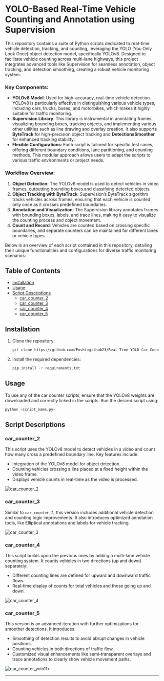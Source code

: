 # YOLO-Based Real-Time Vehicle Counting and Annotation using Supervision

This repository contains a suite of Python scripts dedicated to real-time vehicle detection, tracking, and counting, leveraging the YOLO (You Only Look Once) object detection model, specifically YOLOv8. Designed to facilitate vehicle counting across multi-lane highways, this project integrates advanced tools like Supervision for seamless annotation, object tracking, and detection smoothing, creating a robust vehicle monitoring system.

### Key Components:
- **YOLOv8 Model**: Used for high-accuracy, real-time vehicle detection. YOLOv8 is particularly effective in distinguishing various vehicle types, including cars, trucks, buses, and motorbikes, which makes it highly suitable for traffic monitoring.
- **Supervision Library**: This library is instrumental in annotating frames, visualizing bounding boxes, tracking objects, and implementing various other utilities such as line drawing and overlay creation. It also supports **ByteTrack** for high-precision object tracking and **DetectionsSmoother** for enhanced tracking stability.
- **Flexible Configurations**: Each script is tailored for specific test cases, offering different boundary conditions, lane partitioning, and counting methods. This modular approach allows users to adapt the scripts to various traffic environments or project needs.
  
### Workflow Overview:
1. **Object Detection**: The YOLOv8 model is used to detect vehicles in video frames, outputting bounding boxes and classifying detected objects.
2. **Object Tracking with ByteTrack**: Supervision’s ByteTrack algorithm tracks vehicles across frames, ensuring that each vehicle is counted only once as it crosses predefined boundaries.
3. **Annotation and Visualization**: The Supervision library annotates frames with bounding boxes, labels, and trace lines, making it easy to visualize the counting process and object movement.
4. **Count and Record**: Vehicles are counted based on crossing specific boundaries, and separate counters can be maintained for different lanes or vehicle types.

Below is an overview of each script contained in this repository, detailing their unique functionalities and configurations for diverse traffic monitoring scenarios:

## Table of Contents
- [Installation](#installation)
- [Usage](#usage)
- [Script Descriptions](#script-descriptions)
  - [car_counter_2](#car_counter_2)
  - [car_counter_3](#car_counter_3)
  - [car_counter_4](#car_counter_4)
  - [car_counter_5](#car_counter_5)


## Installation

1. Clone the repository:
    ```bash
    git clone https://github.com/Pushtogithub23/Real-Time-YOLO-Car-Counter.git
    ```
2. Install the required dependencies:
    ```bash
    pip install -r requirements.txt
    ```

## Usage

To use any of the car counter scripts, ensure that the YOLOv8 weights are downloaded and correctly linked in the scripts. Run the desired script using:
```bash
python <script_name.py>
```

## Script Descriptions

### car_counter_2
This script uses the YOLOv8 model to detect vehicles in a video and count how many cross a predefined boundary line. Key features include:
- Integration of the YOLOv8 model for object detection.
- Counting vehicles crossing a line placed at a fixed height within the video frame.
- Displays vehicle counts in real-time as the video is processed.

![car_counter_2](https://github.com/user-attachments/assets/08c04d28-efb5-4352-a76c-bda0eeb81cd2)

### car_counter_3
Similar to `car_counter_2`, this version includes additional vehicle detection and counting logic improvements. It also introduces optimized annotation tools, like Elliptical annotations and labels for vehicle tracking.

![car_counter_3](https://github.com/user-attachments/assets/b69bae96-00f7-41f9-9dda-f29ce589024e)

### car_counter_4
This script builds upon the previous ones by adding a multi-lane vehicle counting system. It counts vehicles in two directions (up and down) separately:
- Different counting lines are defined for upward and downward traffic flows.
- Real-time display of counts for total vehicles and those going up and down.

![car_counter_4](https://github.com/user-attachments/assets/df474661-8748-44ef-a7be-c1b7f1010640)

### car_counter_5
This version is an advanced iteration with further optimizations for smoother detections. It introduces:
- Smoothing of detection results to avoid abrupt changes in vehicle positions.
- Counting vehicles in both directions of traffic flow
- Customized visual enhancements like semi-transparent overlays and trace annotations to clearly show vehicle movement paths.

![car_counter_yolo11x](https://github.com/user-attachments/assets/60119c3f-04b4-46d7-a43a-598cb964d7e9)

---
